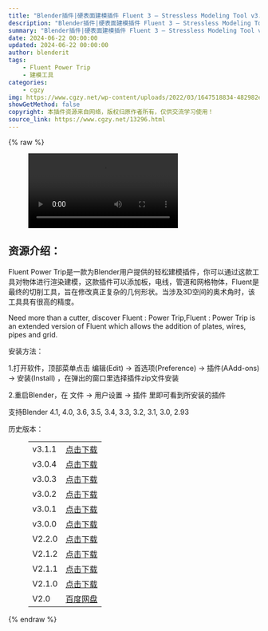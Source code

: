 ```yaml
---
title: "Blender插件|硬表面建模插件 Fluent 3 – Stressless Modeling Tool v3.1.3"
description: "Blender插件|硬表面建模插件 Fluent 3 – Stressless Modeling Tool v3.1.3"
summary: "Blender插件|硬表面建模插件 Fluent 3 – Stressless Modeling Tool v3.1.3"
date: 2024-06-22 00:00:00
updated: 2024-06-22 00:00:00
author: blenderit
tags: 
    - Fluent Power Trip
    - 建模工具
categories:
    - cgzy
img: https://www.cgzy.net/wp-content/uploads/2022/03/1647518834-482982e64aebd74.jpg
showGetMethod: false
copyright: 本插件资源来自网络，版权归原作者所有，仅供交流学习使用！
source_link: https://www.cgzy.net/13296.html
---
```


{% raw %}
<figure class="wp-block-video aligncenter"><video controls src="https://cloud.video.taobao.com/play/u/195004553/p/1/e/6/t/1/352620051621.mp4"></video></figure><div class="wp-block-pandastudio-title"><div class="title_style_01"><h2 id="h2-0">资源介绍：</h2></div></div><p class="is-style-text-indent-2em">Fluent Power Trip是一款为Blender用户提供的轻松建模插件，你可以通过这款工具对物体进行渲染建模，这款插件可以添加板，电线，管道和网格物体，Fluent是最终的切削工具，旨在修改真正复杂的几何形状。当涉及3D空间的奥术角时，该工具具有很高的精度。</p><p>Need more than a cutter, discover Fluent : Power Trip,Fluent : Power Trip is an extended version of Fluent which allows the addition of plates, wires, pipes and grid.</p><div class="wp-block-pandastudio-title"><div class="title_style_01"><p>安装方法：</p></div></div><p>1.打开软件，顶部菜单点击 编辑(Edit) → 首选项(Preference) → 插件(AAdd-ons) → 安装(Install) ，在弹出的窗口里选择插件zip文件安装</p><p>2.重启Blender，在 文件 → 用户设置 → 插件 里即可看到所安装的插件</p><div class="wp-block-pandastudio-tips"><div class="tip success "><p>支持Blender 4.1, 4.0, 3.6, 3.5, 3.4, 3.3, 3.2, 3.1, 3.0, 2.93</p>
</div></div><div class="wp-block-pandastudio-title"><div class="title_style_01"><p>历史版本：</p></div></div><figure class="wp-block-table is-style-regular has-medium-font-size"><table><tbody><tr><td>v3.1.1</td><td><a href="https://www.cgzy.net/go?_=38fbcba906aHR0cHM6Ly9wYW4uYmFpZHUuY29tL3MvMWU0UHc0WHdGdUpVSGJQNEdndERmMVE%2FcHdkPWFwZXk%3D" target="_blank">点击下载</a></td></tr><tr><td>v3.0.4</td><td><a href="https://www.cgzy.net/go?_=9cf308b001aHR0cHM6Ly9wYW4uYmFpZHUuY29tL3MvMWRzTjc0Y2djUjZxZzVmdzNMaFR0VHc%2FcHdkPWFpZHg%3D" target="_blank">点击下载</a></td></tr><tr><td>v3.0.3</td><td><a href="https://www.cgzy.net/go?_=79ec5e4426aHR0cHM6Ly9wYW4uYmFpZHUuY29tL3MvMWd6VDdSMkQzZHcxWjRPM3lKREJjOFE%2FcHdkPWZueTc%3D" target="_blank">点击下载</a></td></tr><tr><td>v3.0.2</td><td><a href="https://www.cgzy.net/go?_=ed18051de1aHR0cHM6Ly9wYW4uYmFpZHUuY29tL3MvMWtueE9jeFg4N2ljYTVRR21tcGNEWXc%2FcHdkPW1vb2M%3D" target="_blank">点击下载</a></td></tr><tr><td>v3.0.1</td><td><a href="https://www.cgzy.net/go?_=541eba4bb2aHR0cHM6Ly9wYW4uYmFpZHUuY29tL3MvMXhWdGh3Tm1BREFkd0xqMFdEU2tzVnc%2FcHdkPWR0dXE%3D" target="_blank">点击下载</a></td></tr><tr><td>v3.0.0</td><td><a href="https://www.cgzy.net/go?_=beaeced4f1aHR0cHM6Ly9wYW4uYmFpZHUuY29tL3MvMUJac3I2Y0NFTXFudjZ5RG95TmJPOEE%2FcHdkPWticmk%3D" target="_blank">点击下载</a></td></tr><tr><td>V2.2.0</td><td><a href="https://www.cgzy.net/go?_=2d1d90afbeaHR0cHM6Ly9wYW4uYmFpZHUuY29tL3MvMURXMFNrUmowMEdOLXUyTDJZMDVOWFE%2FcHdkPTVxejU%3D" target="_blank">点击下载</a></td></tr><tr><td>V2.1.2</td><td><a href="https://www.cgzy.net/go?_=ca433ec257aHR0cHM6Ly9wYW4uYmFpZHUuY29tL3MvMS1NUDlPTTk1OTJlVVl0dU9IRjRvZXc%2FcHdkPXBwc2E%3D" target="_blank" rel="noreferrer noopener">点击下载</a></td></tr><tr><td> V2.1.1</td><td><a href="https://www.cgzy.net/go?_=561797d44caHR0cHM6Ly9wYW4uYmFpZHUuY29tL3MvMTRNdFhGYjdCTDRDSFlOaUVpSkxuN1E%2FcHdkPTE1cGs%3D" target="_blank" rel="noreferrer noopener">点击下载</a></td></tr><tr><td>V2.1.0</td><td><a href="https://www.cgzy.net/go?_=2dbe281be5aHR0cHM6Ly9wYW4uYmFpZHUuY29tL3MvMWF0SG50cmxPUE1LTXFWc0FWRTF5emc%2FcHdkPTN6bG0%3D" target="_blank" rel="noreferrer noopener">点击下载</a></td></tr><tr><td>V2.0</td><td><a href="https://www.cgzy.net/go?_=c38396027baHR0cHM6Ly9wYW4uYmFpZHUuY29tL3MvMWpPVDczbFFKWlN1ZHZTTTdaVDFxb2c%2FcHdkPXZveno%3D" data-type="URL" data-id="https://www.cgzy.net/go?_=c38396027baHR0cHM6Ly9wYW4uYmFpZHUuY29tL3MvMWpPVDczbFFKWlN1ZHZTTTdaVDFxb2c%2FcHdkPXZveno%3D" target="_blank" rel="noreferrer noopener">百度网盘</a></td></tr></tbody></table></figure>
<div style="display: none">cgzy</div>
{% endraw %}